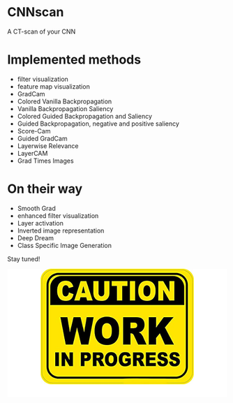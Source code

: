 # CNNscan
A CT-scan of your CNN

# Implemented methods
* filter visualization
* feature map visualization
* GradCam
* Colored Vanilla Backpropagation
* Vanilla Backpropagation Saliency
* Colored Guided Backpropagation and Saliency
* Guided Backpropagation, negative and positive saliency
* Score-Cam
* Guided GradCam
* Layerwise Relevance
* LayerCAM
* Grad Times Images

# On their way 
* Smooth Grad
* enhanced filter visualization
* Layer activation
* Inverted image representation
* Deep Dream
* Class Specific Image Generation


Stay tuned!

![work in progress](https://github.com/SalvatoreRa/CNNscan/blob/main/img/work_in_progress.png?raw=true)
